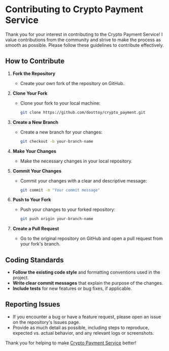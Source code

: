 # Contributing to Crypto Payment Service

Thank you for your interest in contributing to the Crypto Payment Service! I value contributions from the community and strive to make the process as smooth as possible. Please follow these guidelines to contribute effectively.

## How to Contribute

1. **Fork the Repository**
   - Create your own fork of the repository on GitHub.

2. **Clone Your Fork**
   - Clone your fork to your local machine:
     ```bash
     git clone https://github.com/doottoy/crypto_payment.git

3. **Create a New Branch**
    - Create a new branch for your changes:
      ```bash
      git checkout -b your-branch-name
      ```

4. **Make Your Changes**
    - Make the necessary changes in your local repository.

5. **Commit Your Changes**
    - Commit your changes with a clear and descriptive message:
      ```bash
      git commit -m "Your commit message"
      ```

6. **Push to Your Fork**
    - Push your changes to your forked repository:
      ```bash
      git push origin your-branch-name
      ```

7. **Create a Pull Request**
    - Go to the original repository on GitHub and open a pull request from your fork's branch.

## Coding Standards

- **Follow the existing code style** and formatting conventions used in the project.
- **Write clear commit messages** that explain the purpose of the changes.
- **Include tests** for new features or bug fixes, if applicable.

## Reporting Issues

- If you encounter a bug or have a feature request, please open an issue on the repository's Issues page.
- Provide as much detail as possible, including steps to reproduce, expected vs. actual behavior, and any relevant logs or screenshots.

Thank you for helping to make [Crypto Payment Service](https://github.com/doottoy/crypto_payment) better!
